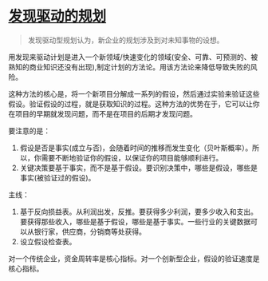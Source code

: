# [发现驱动的规划](https://hbr.org/1995/07/discovery-driven-planning)
> 发现驱动型规划认为，新企业的规划涉及到对未知事物的设想。

用发现来驱动计划是进入一个新领域/快速变化的领域(安全、可靠、可预测的、被熟知的商业知识还没有出现),制定计划的方法论。用该方法论来降低导致失败的风险。

这种方法的核心是，将一个新项目分解成一系列的假设，然后通过实验来验证这些假设。验证假设的过程，就是获取知识的过程。这种方法的优势在于，它可以让你在项目的早期就发现问题，而不是在项目的后期才发现问题。

要注意的是：
1. 假设是否是事实(成立与否)，会随着时间的推移而发生变化（贝叶斯概率）。所以，你需要不断地验证你的假设，以保证你的项目能够顺利进行。
2. 关键决策要基于事实，而不是基于假设。要识别决策中，哪些是假设，哪些是事实(被验证过的假设)。

主线：
1. 基于反向损益表。从利润出发，反推。要获得多少利润，要多少收入和支出。要获得那些收入，哪些是基于假设，哪些是基于事实。一些行业的关键数据可以从银行家，供应商，分销商等处获得。
2. 设立假设检查表。



对一个传统企业，资金周转率是核心指标。对一个创新型企业，假设的验证速度是核心指标。